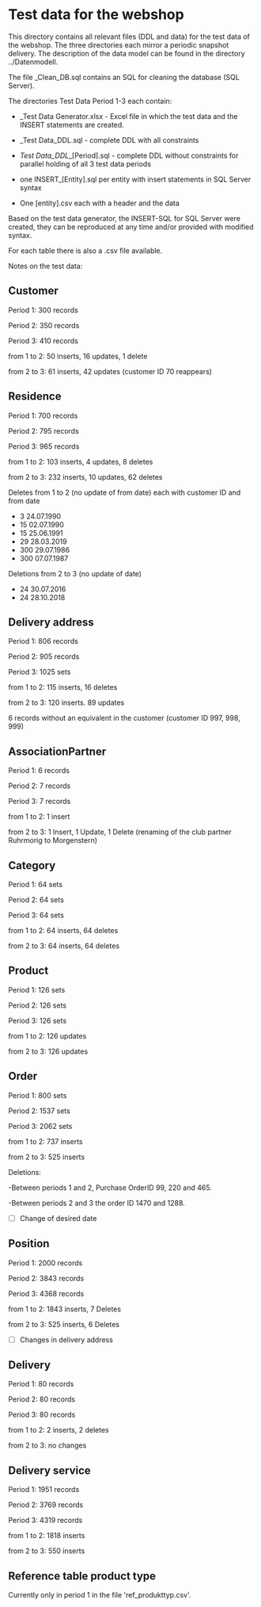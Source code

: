 # Test data for the webshop

This directory contains all relevant files (DDL and data) for the test data of the webshop. The three directories each mirror a periodic snapshot delivery. The description of the data model can be found in the directory ../Datenmodell.

The file _Clean_DB.sql contains an SQL for cleaning the database (SQL Server).

The directories Test Data Period 1-3 each contain:

- _Test Data Generator.xlsx - Excel file in which the test data and the INSERT statements are created.

- _Test Data_DDL.sql - complete DDL with all constraints
- _Test Data_DDL__[Period].sql - complete DDL without constraints for parallel holding of all 3 test data periods
- one INSERT_[Entity].sql per entity with insert statements in SQL Server syntax
- One [entity].csv each with a header and the data

Based on the test data generator, the INSERT-SQL for SQL Server were created, they can be reproduced at any time and/or provided with modified syntax.

For each table there is also a .csv file available.

Notes on the test data:

## Customer
Period 1: 300 records

Period 2: 350 records

Period 3: 410 records

from 1 to 2: 50 inserts, 16 updates, 1 delete

from 2 to 3: 61 inserts, 42 updates (customer ID 70 reappears)

## Residence
Period 1: 700 records

Period 2: 795 records

Period 3: 965 records

from 1 to 2: 103 inserts, 4 updates, 8 deletes

from 2 to 3: 232 inserts, 10 updates, 62 deletes

Deletes from 1 to 2 (no update of from date) each with customer ID and from date

- 3 24.07.1990
- 15 02.07.1990
- 15 25.06.1991
- 29 28.03.2019
- 300 29.07.1986
- 300 07.07.1987

Deletions from 2 to 3 (no update of date)

- 24 30.07.2016
- 24 28.10.2018


## Delivery address
Period 1: 806 records

Period 2: 905 records

Period 3: 1025 sets

from 1 to 2: 115 inserts, 16 deletes

from 2 to 3: 120 inserts. 89 updates

6 records without an equivalent in the customer (customer ID 997, 998, 999)

## AssociationPartner
Period 1: 6 records

Period 2: 7 records

Period 3: 7 records

from 1 to 2: 1 insert

from 2 to 3: 1 Insert, 1 Update, 1 Delete (renaming of the club partner Ruhrmorig to Morgenstern)

## Category
Period 1: 64 sets

Period 2: 64 sets

Period 3: 64 sets

from 1 to 2: 64 inserts, 64 deletes

from 2 to 3: 64 inserts, 64 deletes

## Product
Period 1: 126 sets

Period 2: 126 sets

Period 3: 126 sets

from 1 to 2: 126 updates

from 2 to 3: 126 updates

## Order
Period 1: 800 sets

Period 2: 1537 sets

Period 3: 2062 sets

from 1 to 2: 737 inserts

from 2 to 3: 525 inserts

Deletions:

-Between periods 1 and 2, Purchase OrderID 99, 220 and 465.

-Between periods 2 and 3 the order ID 1470 and 1288.

- [ ] Change of desired date

## Position
Period 1: 2000 records

Period 2: 3843 records

Period 3: 4368 records

from 1 to 2: 1843 inserts, 7 Deletes

from 2 to 3: 525 inserts, 6 Deletes

- [ ] Changes in delivery address

## Delivery
Period 1: 80 records

Period 2: 80 records

Period 3: 80 records

from 1 to 2: 2 inserts, 2 deletes

from 2 to 3: no changes

## Delivery service
Period 1: 1951 records

Period 2: 3769 records

Period 3: 4319 records

from 1 to 2: 1818 inserts

from 2 to 3: 550 inserts



## Reference table product type

Currently only in period 1 in the file 'ref_produkttyp.csv'.
